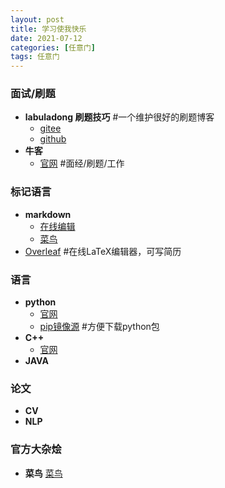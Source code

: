 ```yaml
---
layout: post
title: 学习使我快乐
date: 2021-07-12
categories: [任意门]
tags: 任意门
---
```



### 面试/刷题

- **labuladong 刷题技巧** #一个维护很好的刷题博客
  - [gitee](https://labuladong.gitee.io/algo/)
  - [github](https://labuladong.github.io/algo/)
- **牛客**
  - [官网](https://www.nowcoder.com/) #面经/刷题/工作  

### 标记语言
  - **markdown**
    - [在线编辑](https://tool.lu/markdown)
    - [菜鸟](https://www.runoob.com/markdown/md-tutorial.html)
  - [Overleaf](https://www.overleaf.com/)  #在线LaTeX编辑器，可写简历

### 语言
  - **python**
    - [官网](https://www.python.org/)
    - [pip镜像源](https://www.runoob.com/w3cnote/pip-cn-mirror.html)  #方便下载python包
  - **C++**
    - [官网]()
  - **JAVA**


### 论文
  - **CV**
  - **NLP**

### 官方大杂烩
  - **菜鸟** [菜鸟](https://www.runoob.com/)
